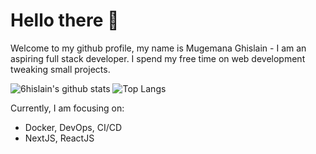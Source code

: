 # Hello there 👋

Welcome to my github profile, my name is Mugemana Ghislain - I am an aspiring full stack developer. I spend my free time on web development tweaking small projects.

![6hislain's github stats](https://github-readme-stats.vercel.app/api?username=6hislain&show_icons=true&theme=vue) ![Top Langs](https://github-readme-stats.vercel.app/api/top-langs/?username=6hislain&show_icons=true&layout=compact&hide=hack,blade&langs_count=8&theme=vue)

Currently, I am focusing on:
- Docker, DevOps, CI/CD
- NextJS, ReactJS
